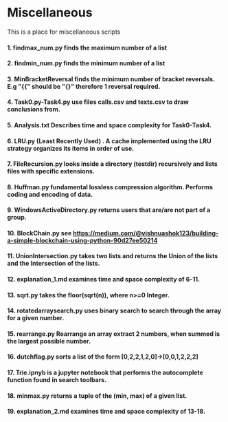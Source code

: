 # Miscellaneous
This is a place for miscellaneous scripts
#### 1. findmax_num.py finds the maximum number of a list
#### 2. findmin_num.py finds the minimum number of a list
#### 3. MinBracketReversal finds the minimum number of bracket reversals. E.g "{{" should be "{}" therefore 1 reversal required.
#### 4. Task0.py-Task4.py use files calls.csv and texts.csv to draw conclusions from.
#### 5. Analysis.txt Describes time and space complexity for Task0-Task4.
#### 6. LRU.py (Least Recently Used) . A cache implemented using the LRU strategy organizes its items in order of use.
#### 7. FileRecursion.py looks inside a directory (testdir) recursively and lists files with specific extensions.
#### 8. Huffman.py fundamental lossless compression algorithm. Performs coding and encoding of data.
#### 9. WindowsActiveDirectory.py returns users that are/are not part of a group.
#### 10. BlockChain.py see https://medium.com/@vishnuashok123/building-a-simple-blockchain-using-python-90d27ee50214
#### 11. UnionIntersection.py takes two lists and returns the Union of the lists and the Intersection of the lists.
#### 12. explanation_1.md examines time and space complexity of 6-11.
#### 13. sqrt.py takes the floor(sqrt(n)), where n>=0 Integer.
#### 14. rotatedarraysearch.py uses binary search to search through the array for a given number.
#### 15. rearrange.py Rearrange an array extract 2 numbers, when summed is the largest possible number.
#### 16. dutchflag.py sorts a list of the form [0,2,2,1,2,0]->[0,0,1,2,2,2]
#### 17. Trie.ipnyb is a jupyter notebook that performs the autocomplete function found in search toolbars.
#### 18. minmax.py returns a tuple of the (min, max) of a given list.
#### 19. explanation_2.md examines time and space complexity of 13-18.

